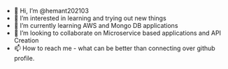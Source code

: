 - 👋 Hi, I’m @hemant202103
- 👀 I’m interested in learning and trying out new things
- 🌱 I’m currently learning AWS and Mongo DB applications
- 💞️ I’m looking to collaborate on Microservice based applications and API Creation
- 📫 How to reach me - what can be better than connecting over github profile.

<!---
hemant202103/hemant202103 is a ✨ special ✨ repository because its `README.md` (this file) appears on your GitHub profile.
You can click the Preview link to take a look at your changes.
--->
